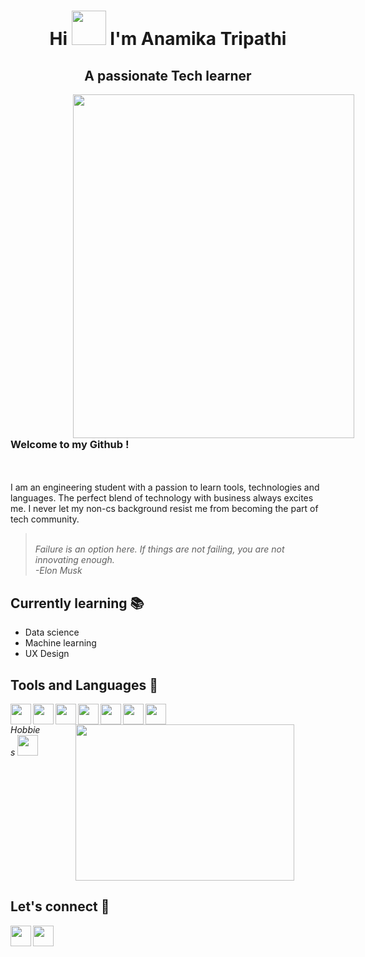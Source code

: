 # <div align= "center" > Hi <img src = "https://user-images.githubusercontent.com/78593368/119226953-4de77600-bb29-11eb-8d16-9479fa967348.gif" width="55px" height="55px"> I'm Anamika Tripathi </div>

## <div align= "center"> A passionate Tech learner </div>

<img src = "https://user-images.githubusercontent.com/78593368/119228157-4fb43800-bb2f-11eb-950a-35f149e3b672.png" height ="550" width="450" align="left" HSPACE="100"/> <h3><br> Welcome to my Github ! </h3></br> <br> I am an engineering student with a passion to learn tools, technologies and languages. The perfect blend of technology with business always excites me. I never let my non-cs background resist me from becoming the part of tech community. </br> 
> <br> *Failure is an option here. If things are not failing, you are not innovating enough.* </br>
> *-Elon Musk* <BR CLEAR ="left"/> 

## Currently learning :books:
* Data science
* Machine learning
* UX Design 

 ## Tools and Languages :wrench:
<a href="https://www.tensorflow.org/" target="blank"> <img align="left" src ="https://user-images.githubusercontent.com/78593368/119234536-12aa6e80-bb4c-11eb-879c-399c58c3f309.png" height ="33" width="33"/></a>
<a href="https://jupyter.org/" target="blank"> <img align="left" src ="https://user-images.githubusercontent.com/78593368/119234623-8c425c80-bb4c-11eb-9312-f33b64a0b2ee.png" height ="33" width="33"/></a>
<a href="https://www.python.org/" target="blank"> <img align="left" src ="https://user-images.githubusercontent.com/78593368/119234741-07a40e00-bb4d-11eb-8ad9-6dcda5e91119.png" height ="33" width="33"/></a>
<a href="https://www.anaconda.com/" target="blank"> <img align="left" src ="https://user-images.githubusercontent.com/78593368/119235002-09ba9c80-bb4e-11eb-9c56-135fd1a19aa2.png" height ="33" width="33"/></a>
<a href="https://git-scm.com/" target="blank"> <img align="left" src ="https://user-images.githubusercontent.com/78593368/119235148-a715d080-bb4e-11eb-8df6-f15a29be375a.png" height ="33" width="33"/></a>
<a href="https://desktop.github.com/" target="blank"> <img align="left" src ="https://user-images.githubusercontent.com/78593368/119235203-f5c36a80-bb4e-11eb-97a6-9f27a23ce937.png" height ="33" width="33"/></a>
<a href="https://pymol.org/2/" target="blank"> <img align="left" src ="https://user-images.githubusercontent.com/78593368/119235458-4b4c4700-bb50-11eb-811e-6a7460337d25.png" height ="33" width="33"/></a>




<img src = "https://user-images.githubusercontent.com/78593368/119234145-eaba0b80-bb49-11eb-9048-a8160340329e.png" height ="250" width="350" align="right" HSPACE="50"/> <h6><br> Hobbies <img src="https://user-images.githubusercontent.com/78593368/119236113-4210a980-bb53-11eb-9ec5-a5294f1ee549.gif" height ="33" width="33"> </h6></br> 
 <BR CLEAR ="right"/>  
 
## Let's connect :iphone:

<a href="https://www.linkedin.com/in/anamika-tripathi1601" target="blank"> <img align="left" src ="https://user-images.githubusercontent.com/78593368/119232134-a62a7200-bb41-11eb-9044-25fd92d399a7.png" height ="33" width="33"/></a>
<a href="mailto:tripathianamika927@gmail.com" target="blank"> <img align="left" src = "https://user-images.githubusercontent.com/78593368/119232222-08837280-bb42-11eb-8d08-0bffddebd4f4.png" height ="33" width="33"/></a>







